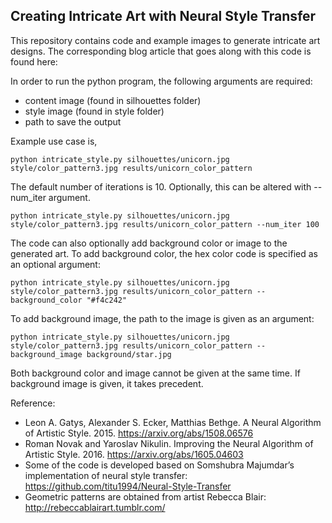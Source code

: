 ## Creating Intricate Art with Neural Style Transfer

This repository contains code and example images to generate intricate art designs. The corresponding blog article that goes along with this code is found here:

In order to run the python program, the following arguments are required:

- content image (found in silhouettes folder)
- style image (found in style folder)
- path to save the output 

Example use case is,

```
python intricate_style.py silhouettes/unicorn.jpg style/color_pattern3.jpg results/unicorn_color_pattern
```

The default number of iterations is 10. Optionally, this can be altered with --num_iter argument. 

```
python intricate_style.py silhouettes/unicorn.jpg style/color_pattern3.jpg results/unicorn_color_pattern --num_iter 100
```

The code can also optionally add background color or image to the generated art. To add background color, the hex color code is specified as an optional argument:

```
python intricate_style.py silhouettes/unicorn.jpg style/color_pattern3.jpg results/unicorn_color_pattern --background_color "#f4c242"
```

To add background image, the path to the image is given as an argument:

```
python intricate_style.py silhouettes/unicorn.jpg style/color_pattern3.jpg results/unicorn_color_pattern --background_image background/star.jpg
```

Both background color and image cannot be given at the same time. If background image is given, it takes precedent.


Reference:

- Leon A. Gatys, Alexander S. Ecker, Matthias Bethge. A Neural Algorithm of Artistic Style. 2015. https://arxiv.org/abs/1508.06576
- Roman Novak and Yaroslav Nikulin. Improving the Neural Algorithm of Artistic Style. 2016. https://arxiv.org/abs/1605.04603
- Some of the code is developed based on Somshubra Majumdar’s implementation of neural style transfer: https://github.com/titu1994/Neural-Style-Transfer
- Geometric patterns are obtained from artist Rebecca Blair: http://rebeccablairart.tumblr.com/